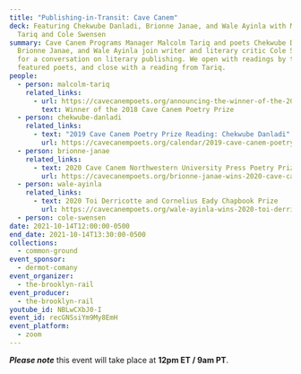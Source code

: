 ```yaml
---
title: "Publishing-in-Transit: Cave Canem"
deck: Featuring Chekwube Danladi, Brionne Janae, and Wale Ayinla with Malcolm
  Tariq and Cole Swensen
summary: Cave Canem Programs Manager Malcolm Tariq and poets Chekwube Danladi,
  Brionne Janae, and Wale Ayinla join writer and literary critic Cole Swensen
  for a conversation on literary publishing. We open with readings by the
  featured poets, and close with a reading from Tariq.
people:
  - person: malcolm-tariq
    related_links:
      - url: https://cavecanempoets.org/announcing-the-winner-of-the-2018-cave-canem-poetry-prize/
        text: Winner of the 2018 Cave Canem Poetry Prize
  - person: chekwube-danladi
    related_links:
      - text: "2019 Cave Canem Poetry Prize Reading: Chekwube Danladi"
        url: https://cavecanempoets.org/calendar/2019-cave-canem-poetry-prize-reading-chekwube-danladi/
  - person: brionne-janae
    related_links:
      - text: 2020 Cave Canem Northwestern University Press Poetry Prize
        url: https://cavecanempoets.org/brionne-janae-wins-2020-cave-canem-northwestern-university-press-poetry-prize/
  - person: wale-ayinla
    related_links:
      - text: 2020 Toi Derricotte and Cornelius Eady Chapbook Prize
        url: https://cavecanempoets.org/wale-ayinla-wins-2020-toi-derricotte-and-cornelius-eady-chapbook-prize/
  - person: cole-swensen
date: 2021-10-14T12:00:00-0500
end_date: 2021-10-14T13:30:00-0500
collections:
  - common-ground
event_sponsor:
  - dermot-comany
event_organizer:
  - the-brooklyn-rail
event_producer:
  - the-brooklyn-rail
youtube_id: NBLwCXbJ0-I
event_id: recGNSsiYm9My8EmH
event_platform:
  - zoom
---
```

***Please note*** this event will take place at **12pm ET / 9am PT**.